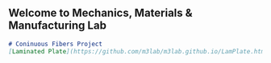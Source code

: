 ## Welcome to Mechanics, Materials & Manufacturing Lab

```markdown
# Coninuous Fibers Project
[Laminated Plate](https://github.com/m3lab/m3lab.github.io/LamPlate.html)
```
